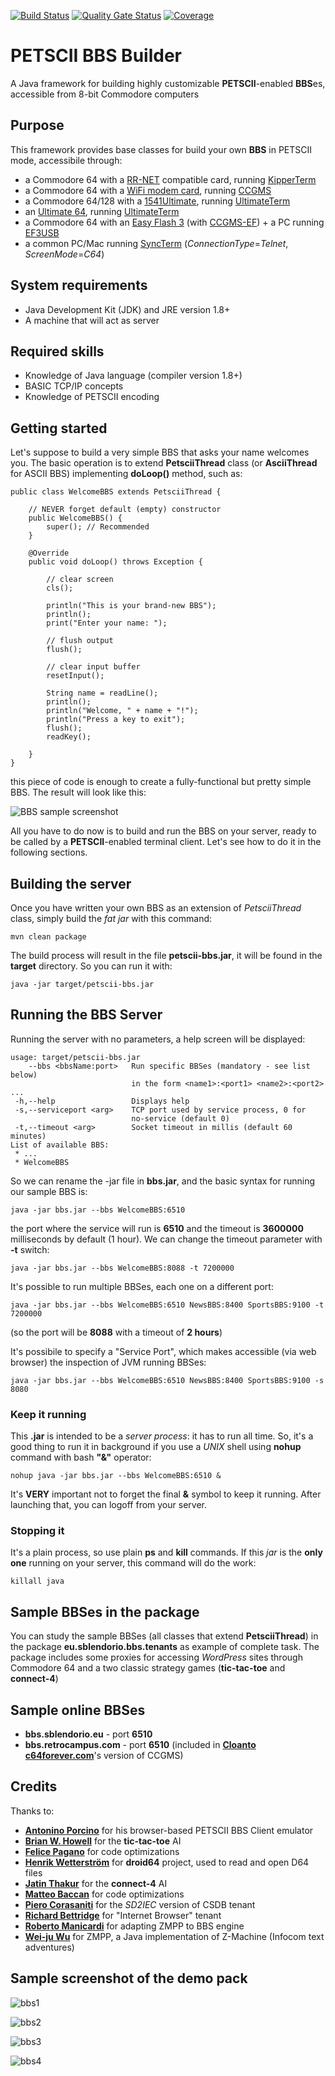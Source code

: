 [![Build Status](https://travis-ci.org/sblendorio/petscii-bbs.svg?branch=master)](https://travis-ci.org/sblendorio/petscii-bbs) 
[![Quality Gate Status](https://sonarcloud.io/api/project_badges/measure?project=sblendorio_petscii-bbs&metric=alert_status)](https://sonarcloud.io/dashboard?id=sblendorio_petscii-bbs)
[![Coverage](https://sonarcloud.io/api/project_badges/measure?project=sblendorio_petscii-bbs&metric=coverage)](https://sonarcloud.io/dashboard?id=sblendorio_petscii-bbs)
# PETSCII BBS Builder
A Java framework for building highly customizable **PETSCII**-enabled **BBS**es, accessible from 8-bit Commodore computers

## Purpose
This framework provides base classes for build your own **BBS** in PETSCII mode, accessibile through:
- a Commodore 64 with a [RR-NET](http://wiki.icomp.de/wiki/RR-Net) compatible card, running [KipperTerm](https://csdb.dk/release/index.php?id=174537)
- a Commodore 64 with a [WiFi modem card](http://www.codingkoala.com/kc64wifi/), running [CCGMS](https://csdb.dk/release/?id=156523)
- a Commodore 64/128 with a [1541Ultimate](http://www.1541ultimate.net), running [UltimateTerm](https://csdb.dk/release/?id=198112)
- an [Ultimate 64](https://ultimate64.com/), running [UltimateTerm](https://csdb.dk/release/?id=198112)
- a Commodore 64 with an [Easy Flash 3](http://store.go4retro.com/easyflash-3/) (with [CCGMS-EF](https://csdb.dk/release/?id=158760)) + a PC running [EF3USB](https://csdb.dk/release/?id=144900&show=notes)
- a common PC/Mac running [SyncTerm](https://sourceforge.net/projects/syncterm/) (*ConnectionType*=_Telnet_, *ScreenMode*=_C64_)

## System requirements
- Java Development Kit (JDK) and JRE version 1.8+
- A machine that will act as server

## Required skills
- Knowledge of Java language (compiler version 1.8+)
- BASIC TCP/IP concepts
- Knowledge of PETSCII encoding

## Getting started
Let's suppose to build a very simple BBS that asks your name welcomes you. The basic operation is to extend **PetsciiThread** class (or **AsciiThread** for ASCII BBS) implementing **doLoop()** method, such as:

    public class WelcomeBBS extends PetsciiThread {
        
        // NEVER forget default (empty) constructor
        public WelcomeBBS() {
            super(); // Recommended
        }
        
        @Override
        public void doLoop() throws Exception {
        
            // clear screen
            cls();
            
            println("This is your brand-new BBS");
            println();
            print("Enter your name: ");

            // flush output 
            flush();
            
            // clear input buffer
            resetInput();
            
            String name = readLine();
            println();
            println("Welcome, " + name + "!");
            println("Press a key to exit");
            flush();
            readKey();

        }
    }

this piece of code is enough to create a fully-functional but pretty simple BBS. The result will look like this:

![BBS sample screenshot](./bbs-sample-screenshot.jpg)

All you have to do now is to build and run the BBS on your server, ready to be called by a **PETSCII**-enabled terminal client. Let's see how to do it in the following sections.

## Building the server
Once you have written your own BBS as an extension of *PetsciiThread* class, simply build the *fat jar* with this command:

    mvn clean package

The build process will result in the file **petscii-bbs.jar**, it will be found in the **target** directory. So you can run it with:

    java -jar target/petscii-bbs.jar

## Running the BBS Server
Running the server with no parameters, a help screen will be displayed:

    usage: target/petscii-bbs.jar
        --bbs <bbsName:port>   Run specific BBSes (mandatory - see list below)
                               in the form <name1>:<port1> <name2>:<port2> ...
     -h,--help                 Displays help
     -s,--serviceport <arg>    TCP port used by service process, 0 for
                               no-service (default 0)
     -t,--timeout <arg>        Socket timeout in millis (default 60 minutes)
    List of available BBS:
     * ...
     * WelcomeBBS

So we can rename the -jar file in **bbs.jar**, and the basic syntax for running our sample BBS is:

    java -jar bbs.jar --bbs WelcomeBBS:6510

the port where the service will run is **6510** and the timeout is **3600000** milliseconds by default (1 hour). We can change the timeout parameter with **-t** switch:

    java -jar bbs.jar --bbs WelcomeBBS:8088 -t 7200000
    
It's possible to run multiple BBSes, each one on a different port:

    java -jar bbs.jar --bbs WelcomeBBS:6510 NewsBBS:8400 SportsBBS:9100 -t 7200000
    
(so the port will be **8088** with a timeout of **2 hours**)

It's possibile to specify a "Service Port", which makes accessible (via web browser) the inspection of JVM running BBSes:

    java -jar bbs.jar --bbs WelcomeBBS:6510 NewsBBS:8400 SportsBBS:9100 -s 8080

### Keep it running
This **.jar** is intended to be a *server process*: it has to run all time. So, it's a good thing to run it in background if you use a *UNIX* shell using **nohup** command with bash **"&"** operator:

    nohup java -jar bbs.jar --bbs WelcomeBBS:6510 &

It's **VERY** important not to forget the final **&** symbol to keep it running. After launching that, you can logoff from your server.

### Stopping it
It's a plain process, so use plain **ps** and **kill** commands. If this *jar* is the **only one** running on your server, this command will do the work:

    killall java
    
## Sample BBSes in the package
You can study the sample BBSes (all classes that extend **PetsciiThread**) in the package **eu.sblendorio.bbs.tenants** as example of complete task. The package includes some proxies for accessing *WordPress* sites through Commodore 64 and a two classic strategy games (**tic-tac-toe** and **connect-4**) 

## Sample online BBSes
- **bbs.sblendorio.eu** - port **6510**
- **bbs.retrocampus.com** - port **6510** (included in [**Cloanto**](https://www.cloanto.com) [**c64forever.com**](https://www.c64forever.com/)'s version of CCGMS)
 
## Credits
Thanks to:
- [**Antonino Porcino**](https://github.com/nippur72/c64-emu) for his browser-based PETSCII BBS Client emulator
- [**Brian W. Howell**](https://github.com/bigbhowell/tic-tac-toe) for the **tic-tac-toe** AI
- [**Felice Pagano**](https://github.com/felicepagano/) for code optimizations
- [**Henrik Wetterström**](http://droid64.sourceforge.net/) for **droid64** project, used to read and open D64 files
- [**Jatin Thakur**](https://github.com/jn1772/Connect4AI) for the **connect-4** AI
- [**Matteo Baccan**](https://github.com/matteobaccan) for code optimizations
- [**Piero Corasaniti**](https://github.com/corasaniti) for the *SD2IEC* version of CSDB tenant
- [**Richard Bettridge**](https://github.com/ssshake/theoldnet-bbs) for "Internet Browser" tenant
- [**Roberto Manicardi**](https://github.com/rmanicardi) for adapting ZMPP to BBS engine
- [**Wei-ju Wu**](http://zmpp.sourceforge.net/) for ZMPP, a Java implementation of Z-Machine (Infocom text adventures)

## Sample screenshot of the demo pack
![bbs1](http://www.sblendorio.eu/attachments/bbs-tictactoe.jpg)

![bbs2](http://www.sblendorio.eu/attachments/bbs-menu.jpg)

![bbs3](http://www.sblendorio.eu/attachments/bbs-connect4.jpg)

![bbs4](http://www.sblendorio.eu/attachments/bbs-vcf.jpg)

